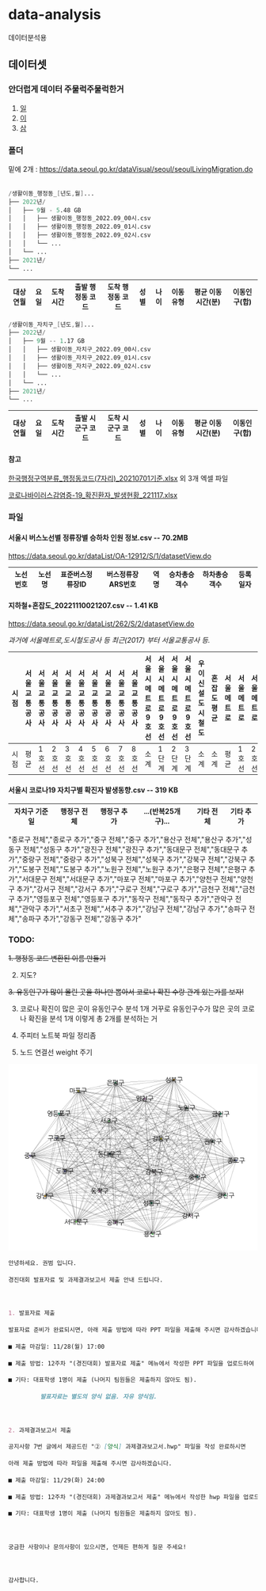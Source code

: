 # data-analysis
데이터분석용

## 데이터셋

### 안더럽게 데이터 주물럭주물럭한거

1. [일](/work/%ED%96%89%EC%A0%95%EA%B5%AC%EC%97%AD_%EC%9E%90%EC%B9%98%EA%B5%AC_%EA%B7%B8%EB%9E%98%ED%94%84.ipynb)
2. [이](/work/%ED%96%89%EC%A0%95%EA%B5%AC%EC%97%AD%EC%BD%94%EB%93%9C_%EB%B3%80%ED%99%98%ED%95%B4%EC%84%9C_GIF%EB%BD%91%EA%B8%B0%EA%B9%8C%EC%A7%80_%ED%95%B4%EB%B3%B4%EA%B8%B0.ipynb)
3. [삼](/work/%EC%84%9C%EC%9A%B8%EC%8B%9C_%EB%B2%84%EC%8A%A4.ipynb)

### 폴더

밑에 2개 : https://data.seoul.go.kr/dataVisual/seoul/seoulLivingMigration.do

```s

/생활이동_행정동_[년도,월]... 
├── 2022년/
│   ├── 9월 - 5.48 GB
│   │   ├── 생활이동_행정동_2022.09_00시.csv
│   │   ├── 생활이동_행정동_2022.09_01시.csv
│   │   ├── 생활이동_행정동_2022.09_02시.csv
│   │   └── ...
│   └── ...
├── 2021년/
└── ...
```
| 대상연월 | 요일 | 도착시간 | 출발 행정동 코드 | 도착 행정동 코드 | 성별 | 나이 | 이동유형 | 평균 이동 시간(분) | 이동인구(합) |
|----------|------|----------|------------------|------------------|------|------|----------|--------------------|--------------|

```s
/생활이동_자치구_[년도,월]... 
├── 2022년/
│   ├── 9월 -- 1.17 GB
│   │   ├── 생활이동_자치구_2022.09_00시.csv
│   │   ├── 생활이동_자치구_2022.09_01시.csv
│   │   ├── 생활이동_자치구_2022.09_02시.csv
│   │   └── ...
│   └── ...
├── 2021년/
└── ...
```
| 대상연월 | 요일 | 도착시간 | 출발 시군구 코드 | 도착 시군구 코드 | 성별 | 나이 | 이동유형 | 평균 이동 시간(분) | 이동인구(합) |
|----------|------|----------|------------------|------------------|------|------|----------|--------------------|--------------|

#### 참고 
[한국행정구역분류_행정동코드(7자리)_20210701기준.xlsx](/datasets/%ED%95%9C%EA%B5%AD%ED%96%89%EC%A0%95%EA%B5%AC%EC%97%AD%EB%B6%84%EB%A5%98_%ED%96%89%EC%A0%95%EB%8F%99%EC%BD%94%EB%93%9C(7%EC%9E%90%EB%A6%AC)_20210701%EA%B8%B0%EC%A4%80.xlsx) 외 3개 엑셀 파일

[코로나바이러스감염증-19_확진환자_발생현황_221117.xlsx](/datasets/%EC%BD%94%EB%A1%9C%EB%82%98%EB%B0%94%EC%9D%B4%EB%9F%AC%EC%8A%A4%EA%B0%90%EC%97%BC%EC%A6%9D-19_%ED%99%95%EC%A7%84%ED%99%98%EC%9E%90_%EB%B0%9C%EC%83%9D%ED%98%84%ED%99%A9_221117.xlsx)

### 파일

#### 서울시 버스노선별 정류장별 승하차 인원 정보.csv -- 70.2MB

https://data.seoul.go.kr/dataList/OA-12912/S/1/datasetView.do

| 노선번호 | 노선명 | 표준버스정류장ID | 버스정류장ARS번호 | 역명 | 승차총승객수 | 하차총승객수 | 등록일자 |
|----------|--------|------------------|-------------------|------|--------------|--------------|----------|


#### 지하철+혼잡도_20221110021207.csv -- 1.41 KB

https://data.seoul.go.kr/dataList/262/S/2/datasetView.do

_과거에 서울메트로,도시철도공사 등 최근(2017) 부터 서울교통공사 등._

| 시점 | 서울교통공사 | 서울교통공사 | 서울교통공사 | 서울교통공사 | 서울교통공사 | 서울교통공사 | 서울교통공사 | 서울교통공사 | 서울교통공사 | 서울시메트로9호선 | 서울시메트로9호선 | 서울시메트로9호선 | 서울시메트로9호선 | 우이신설도시철도 | 혼잡도평균 | 서울메트로 | 서울메트로 | 서울메트로 | 서울메트로 | 서울메트로 | 도시철도공사 | 도시철도공사 | 도시철도공사 | 도시철도공사 | 도시철도공사 |
|------|--------------|--------------|--------------|--------------|--------------|--------------|--------------|--------------|--------------|-------------------|-------------------|-------------------|-------------------|------------------|------------|------------|------------|------------|------------|------------|--------------|--------------|--------------|--------------|--------------|
| 시점 | 평균         | 1호선        | 2호선        | 3호선        | 4호선        | 5호선        | 6호선        | 7호선        | 8호선        | 소계              | 1단계             | 2단계             | 3단계             | 소계             | 소계       | 평균       | 1호선      | 2호선      | 3호선      | 4호선      | 평균         | 5호선        | 6호선        | 7호선        | 8호선        |

#### 서울시 코로나19 자치구별 확진자 발생동향.csv -- 319 KB 

| 자치구 기준일 | 행정구 전체 | 행정구 추가 | ...(반복25개구)... | 기타 전체 | 기타 추가 |
|-|-|-|-|-|-|

"종로구 전체","종로구 추가","중구 전체","중구 추가","용산구 전체","용산구 추가","성동구 전체","성동구 추가","광진구 전체","광진구 추가","동대문구 전체","동대문구 추가","중랑구 전체","중랑구 추가","성북구 전체","성북구 추가","강북구 전체","강북구 추가","도봉구 전체","도봉구 추가","노원구 전체","노원구 추가","은평구 전체","은평구 추가","서대문구 전체","서대문구 추가","마포구 전체","마포구 추가","양천구 전체","양천구 추가","강서구 전체","강서구 추가","구로구 전체","구로구 추가","금천구 전체","금천구 추가","영등포구 전체","영등포구 추가","동작구 전체","동작구 추가","관악구 전체","관악구 추가","서초구 전체","서추구 추가","강남구 전체","강남구 추가","송파구 전체","송파구 추가","강동구 전체","강동구 추가"

### TODO:   
~~1. 행정동 코드 변환된 이름 만들기~~

2. 지도?

~~3. 유동인구가 많이 몰린 곳을 하나만 뽑아서 코로나 확진 수랑 관계 있는가를 보자!~~

3. 코로나 확진이 많은 곳이 유동인구수 분석 1개 
   거꾸로 유동인구수가 많은 곳의 코로나 확진을 분석 1개
   이렇게 총 2개를 분석하는 거

4. 주피터 노트북 파일 정리좀
5. 노드 연결선 weight 주기

![gif](https://github.com/dmu-data-anal/data-analysis/blob/main/results/result.gif)

```md
안녕하세요. 권범 입니다.

경진대회 발표자료 및 과제결과보고서 제출 안내 드립니다.



1. 발표자료 제출

발표자료 준비가 완료되시면, 아래 제출 방법에 따라 PPT 파일을 제출해 주시면 감사하겠습니다.

■ 제출 마감일: 11/28(월) 17:00

■ 제출 방법: 12주차 "(경진대회) 발표자료 제출" 메뉴에서 작성한 PPT 파일을 업로드하여 제출

■ 기타: 대표학생 1명이 제출 (나머지 팀원들은 제출하지 않아도 됨).

         발표자료는 별도의 양식 없음. 자유 양식임.



2. 과제결과보고서 제출

공지사항 7번 글에서 제공드린 "② [양식] 과제결과보고서.hwp" 파일을 작성 완료하시면 

아래 제출 방법에 따라 파일을 제출해 주시면 감사하겠습니다.

■ 제출 마감일: 11/29(화) 24:00

■ 제출 방법: 12주차 "(경진대회) 과제결과보고서 제출" 메뉴에서 작성한 hwp 파일을 업로드하여 제출

■ 기타: 대표학생 1명이 제출 (나머지 팀원들은 제출하지 않아도 됨).



궁금한 사항이나 문의사항이 있으시면, 언제든 편하게 질문 주세요!



감사합니다.
```